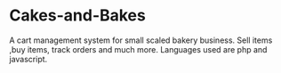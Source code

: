 # Cakes-and-Bakes
A cart management system for small scaled bakery business. Sell items ,buy items, track orders and much more. Languages used are php and javascript.
